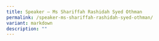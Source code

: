 ```yaml
---
title: Speaker – Ms Shariffah Rashidah Syed Othman
permalink: /speaker-ms-shariffah-rashidah-syed-othman/
variant: markdown
description: ""
---
```

